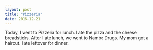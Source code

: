 ```yaml
---
layout: post
title: "Pizzeria"
date: 2016-12-21
---
```


Today, I went to Pizzeria for lunch. I ate the pizza and the cheese breadsticks.  After I ate lunch, we went to Nambe Drugs. My mom got a haircut. I ate leftover for dinner.

